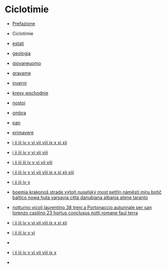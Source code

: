 # Ciclotimie

* [Prefazione](PREFACE.md)

* Ciclotimie
* [estati](estati.md)
* [geologia](geologia.md)
* [giovaneuomo](giovaneuomo.md)
* [gravame](gravame.md)
* [inverni](inverni.md)
* [kresy wschodnie](kresywschodnie.md)
* [nostoi](nostoi.md)
* [ombra](ombra.md)
* [pan](pan.md)
* [primavere](primavere.md)
* [i
ii
iii
iv
v
vi
vii
viii
ix
x
xi
xii](estati.md)
* [i
ii
iii
iv
v
vi
vii
viii](geologia.md)
* [i
ii
iii
iii
iv
v
vi
vii
viii](giovaneuomo.md)
* [i
ii
iii
iv
v
vi
vii
viii
ix
x
xi
xii
xiii](gravame.md)
* [i
ii
iii
iv
v](inverni.md)
* [boemia
krakonoš
strade
výtoň
nuselský most
petřín
náměstí míru
botič
baltico
nowa huta
varsavia
città danubiana
albania
atene
taranto](kresywschodnie.md)
* [
notturno
vicoli
laurentino 38
treni a Portonaccio
autunnale per san lorenzo
casilino 23
hortus conclusus
notti romane
faul
terra](nostoi.md)
* [i
ii
iii
iv
v
vi
vii
viii
ix
x
xi
xii](ombra.md)
* [i
ii
iii
iv
v
vi](pan.md)
* [](PREFACE.md)
* [i
ii
iii
iv
v
vi
vii
viii
ix
x](primavere.md)
* [](README.md)
